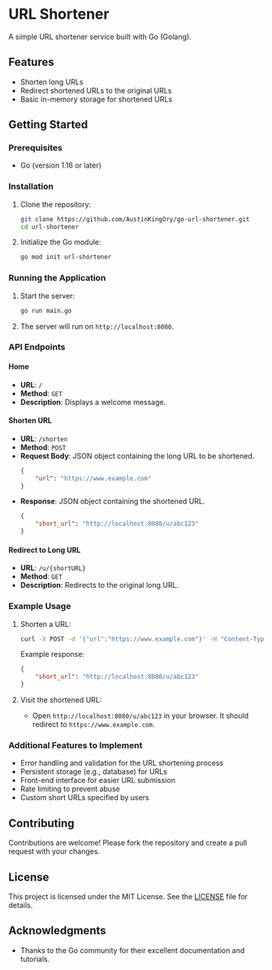 # URL Shortener

A simple URL shortener service built with Go (Golang).

## Features

- Shorten long URLs
- Redirect shortened URLs to the original URLs
- Basic in-memory storage for shortened URLs

## Getting Started

### Prerequisites

- Go (version 1.16 or later)

### Installation

1. Clone the repository:
    ```sh
    git clone https://github.com/AustinKingOry/go-url-shortener.git
    cd url-shortener
    ```

2. Initialize the Go module:
    ```sh
    go mod init url-shortener
    ```

### Running the Application

1. Start the server:
    ```sh
    go run main.go
    ```

2. The server will run on `http://localhost:8080`.

### API Endpoints

#### Home

- **URL**: `/`
- **Method**: `GET`
- **Description**: Displays a welcome message.

#### Shorten URL

- **URL**: `/shorten`
- **Method**: `POST`
- **Request Body**: JSON object containing the long URL to be shortened.
    ```json
    {
        "url": "https://www.example.com"
    }
    ```
- **Response**: JSON object containing the shortened URL.
    ```json
    {
        "short_url": "http://localhost:8080/u/abc123"
    }
    ```

#### Redirect to Long URL

- **URL**: `/u/{shortURL}`
- **Method**: `GET`
- **Description**: Redirects to the original long URL.

### Example Usage

1. Shorten a URL:
    ```sh
    curl -X POST -d '{"url":"https://www.example.com"}' -H "Content-Type: application/json" http://localhost:8080/shorten
    ```

    Example response:
    ```json
    {
        "short_url": "http://localhost:8080/u/abc123"
    }
    ```

2. Visit the shortened URL:
    - Open `http://localhost:8080/u/abc123` in your browser. It should redirect to `https://www.example.com`.

### Additional Features to Implement

- Error handling and validation for the URL shortening process
- Persistent storage (e.g., database) for URLs
- Front-end interface for easier URL submission
- Rate limiting to prevent abuse
- Custom short URLs specified by users

## Contributing

Contributions are welcome! Please fork the repository and create a pull request with your changes.

## License

This project is licensed under the MIT License. See the [LICENSE](LICENSE) file for details.

## Acknowledgments

- Thanks to the Go community for their excellent documentation and tutorials.
